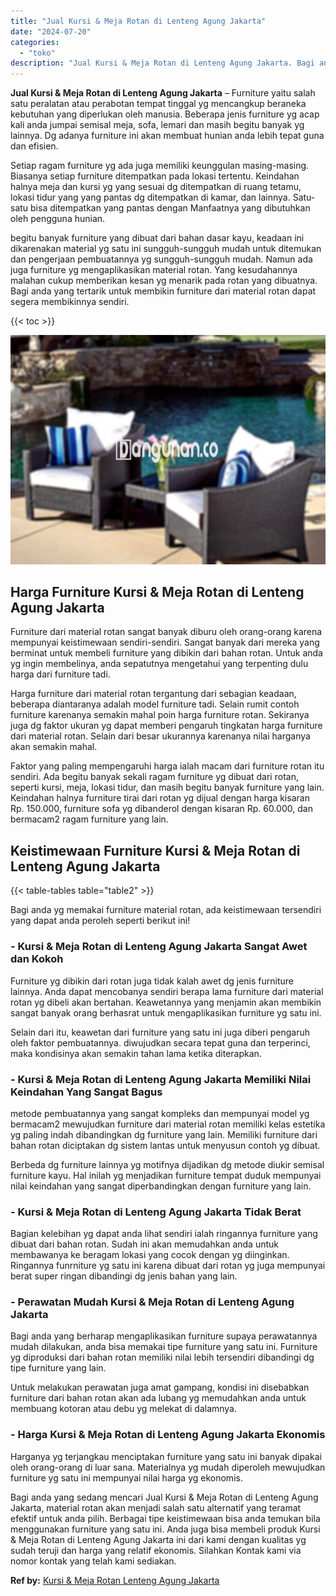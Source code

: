 ```yaml
---
title: "Jual Kursi & Meja Rotan di Lenteng Agung Jakarta"
date: "2024-07-20"
categories: 
  - "toko"
description: "Jual Kursi & Meja Rotan di Lenteng Agung Jakarta. Bagi anda yang sedang mencari Jual Kursi & Meja Rotan di Lenteng Agung Jakarta, material rotan akan menjadi..."
---
```


**Jual Kursi & Meja Rotan di Lenteng Agung Jakarta** – Furniture yaitu salah satu peralatan atau perabotan tempat tinggal yg mencangkup beraneka kebutuhan yang diperlukan oleh manusia. Beberapa jenis furniture yg acap kali anda jumpai semisal meja, sofa, lemari dan masih begitu banyak yg lainnya. Dg adanya furniture ini akan membuat hunian anda lebih tepat guna dan efisien.

Setiap ragam furniture yg ada juga memiliki keunggulan masing-masing. Biasanya setiap furniture ditempatkan pada lokasi tertentu. Keindahan halnya meja dan kursi yg yang sesuai dg ditempatkan di ruang tetamu, lokasi tidur yang yang pantas dg ditempatkan di kamar, dan lainnya. Satu-satu bisa ditempatkan yang pantas dengan Manfaatnya yang dibutuhkan oleh pengguna hunian.

begitu banyak furniture yang dibuat dari bahan dasar kayu, keadaan ini dikarenakan material yg satu ini sungguh-sungguh mudah untuk ditemukan dan pengerjaan pembuatannya yg sungguh-sungguh mudah. Namun ada juga furniture yg mengaplikasikan material rotan. Yang kesudahannya malahan cukup memberikan kesan yg menarik pada rotan yang dibuatnya. Bagi anda yang tertarik untuk membikin furniture dari material rotan dapat segera membikinnya sendiri.

{{< toc >}}

![Jual Kursi & Meja Rotan di Lenteng Agung Jakarta](/images/kursi-meja-rotan-murah11.png)

## Harga Furniture Kursi & Meja Rotan di Lenteng Agung Jakarta

Furniture dari material rotan sangat banyak diburu oleh orang-orang karena mempunyai keistimewaan sendiri-sendiri. Sangat banyak dari mereka yang berminat untuk membeli furniture yang dibikin dari bahan rotan. Untuk anda yg ingin membelinya, anda sepatutnya mengetahui yang terpenting dulu harga dari furniture tadi.

Harga furniture dari material rotan tergantung dari sebagian keadaan, beberapa diantaranya adalah model furniture tadi. Selain rumit contoh furniture karenanya semakin mahal poin harga furniture rotan. Sekiranya juga dg faktor ukuran yg dapat memberi pengaruh tingkatan harga furniture dari material rotan. Selain dari besar ukurannya karenanya nilai harganya akan semakin mahal.

Faktor yang paling mempengaruhi harga ialah macam dari furniture rotan itu sendiri. Ada begitu banyak sekali ragam furniture yg dibuat dari rotan, seperti kursi, meja, lokasi tidur, dan masih begitu banyak furniture yang lain. Keindahan halnya furniture tirai dari rotan yg dijual dengan harga kisaran Rp. 150.000, furniture sofa yg dibanderol dengan kisaran Rp. 60.000, dan bermacam2 ragam furniture yang lain.

## Keistimewaan Furniture Kursi & Meja Rotan di Lenteng Agung Jakarta

{{< table-tables table="table2" >}}

Bagi anda yg memakai furniture material rotan, ada keistimewaan tersendiri yang dapat anda peroleh seperti berikut ini!

### \- Kursi & Meja Rotan di Lenteng Agung Jakarta Sangat Awet dan Kokoh

Furniture yg dibikin dari rotan juga tidak kalah awet dg jenis furniture lainnya. Anda dapat mencobanya sendiri berapa lama furniture dari material rotan yg dibeli akan bertahan. Keawetannya yang menjamin akan membikin sangat banyak orang berhasrat untuk mengaplikasikan furniture yg satu ini.

Selain dari itu, keawetan dari furniture yang satu ini juga diberi pengaruh oleh faktor pembuatannya. diwujudkan secara tepat guna dan terperinci, maka kondisinya akan semakin tahan lama ketika diterapkan.

### \- Kursi & Meja Rotan di Lenteng Agung Jakarta Memiliki Nilai Keindahan Yang Sangat Bagus

metode pembuatannya yang sangat kompleks dan mempunyai model yg bermacam2 mewujudkan furniture dari material rotan memiliki kelas estetika yg paling indah dibandingkan dg furniture yang lain. Memiliki furniture dari bahan rotan diciptakan dg sistem lantas untuk menyusun contoh yg dibuat.

Berbeda dg furniture lainnya yg motifnya dijadikan dg metode diukir semisal furniture kayu. Hal inilah yg menjadikan furniture tempat duduk mempunyai nilai keindahan yang sangat diperbandingkan dengan furniture yang lain.

### \- Kursi & Meja Rotan di Lenteng Agung Jakarta Tidak Berat

Bagian kelebihan yg dapat anda lihat sendiri ialah ringannya furniture yang dibuat dari bahan rotan. Sudah ini akan memudahkan anda untuk membawanya ke beragam lokasi yang cocok dengan yg diinginkan. Ringannya funrniture yg satu ini karena dibuat dari rotan yg juga mempunyai berat super ringan dibandingi dg jenis bahan yang lain.

### \- Perawatan Mudah Kursi & Meja Rotan di Lenteng Agung Jakarta

Bagi anda yang berharap mengaplikasikan furniture supaya perawatannya mudah dilakukan, anda bisa memakai tipe furniture yang satu ini. Furniture yg diproduksi dari bahan rotan memiliki nilai lebih tersendiri dibandingi dg tipe furniture yang lain.

Untuk melakukan perawatan juga amat gampang, kondisi ini disebabkan furniture dari bahan rotan akan ada lubang yg memudahkan anda untuk membuang kotoran atau debu yg melekat di dalamnya.

### \- Harga Kursi & Meja Rotan di Lenteng Agung Jakarta Ekonomis

Harganya yg terjangkau menciptakan furniture yang satu ini banyak dipakai oleh orang-orang di luar sana. Materialnya yg mudah diperoleh mewujudkan furniture yg satu ini mempunyai nilai harga yg ekonomis.

Bagi anda yang sedang mencari Jual Kursi & Meja Rotan di Lenteng Agung Jakarta, material rotan akan menjadi salah satu alternatif yang teramat efektif untuk anda pilih. Berbagai tipe keistimewaan bisa anda temukan bila menggunakan furniture yang satu ini. Anda juga bisa membeli produk Kursi & Meja Rotan di Lenteng Agung Jakarta ini dari kami dengan kualitas yg sudah teruji dan harga yang relatif ekonomis. Silahkan Kontak kami via nomor kontak yang telah kami sediakan.

**Ref by:** [Kursi & Meja Rotan Lenteng Agung Jakarta](https://id.wikipedia.org/wiki/Kursi)
